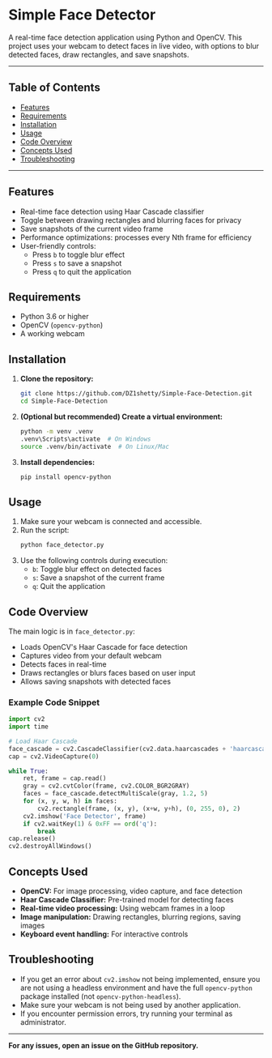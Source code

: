 # Simple Face Detector

A real-time face detection application using Python and OpenCV. This project uses your webcam to detect faces in live video, with options to blur detected faces, draw rectangles, and save snapshots.

---

## Table of Contents
- [Features](#features)
- [Requirements](#requirements)
- [Installation](#installation)
- [Usage](#usage)
- [Code Overview](#code-overview)
- [Concepts Used](#concepts-used)
- [Troubleshooting](#troubleshooting)

---

## Features
- Real-time face detection using Haar Cascade classifier
- Toggle between drawing rectangles and blurring faces for privacy
- Save snapshots of the current video frame
- Performance optimizations: processes every Nth frame for efficiency
- User-friendly controls:
  - Press `b` to toggle blur effect
  - Press `s` to save a snapshot
  - Press `q` to quit the application

## Requirements
- Python 3.6 or higher
- OpenCV (`opencv-python`)
- A working webcam

## Installation
1. **Clone the repository:**
   ```bash
   git clone https://github.com/DZ1shetty/Simple-Face-Detection.git
   cd Simple-Face-Detection
   ```
2. **(Optional but recommended) Create a virtual environment:**
   ```bash
   python -m venv .venv
   .venv\Scripts\activate  # On Windows
   source .venv/bin/activate  # On Linux/Mac
   ```
3. **Install dependencies:**
   ```bash
   pip install opencv-python
   ```

## Usage
1. Make sure your webcam is connected and accessible.
2. Run the script:
   ```bash
   python face_detector.py
   ```
3. Use the following controls during execution:
   - `b`: Toggle blur effect on detected faces
   - `s`: Save a snapshot of the current frame
   - `q`: Quit the application

## Code Overview
The main logic is in `face_detector.py`:
- Loads OpenCV's Haar Cascade for face detection
- Captures video from your default webcam
- Detects faces in real-time
- Draws rectangles or blurs faces based on user input
- Allows saving snapshots with detected faces

### Example Code Snippet
```python
import cv2
import time

# Load Haar Cascade
face_cascade = cv2.CascadeClassifier(cv2.data.haarcascades + 'haarcascade_frontalface_default.xml')
cap = cv2.VideoCapture(0)

while True:
    ret, frame = cap.read()
    gray = cv2.cvtColor(frame, cv2.COLOR_BGR2GRAY)
    faces = face_cascade.detectMultiScale(gray, 1.2, 5)
    for (x, y, w, h) in faces:
        cv2.rectangle(frame, (x, y), (x+w, y+h), (0, 255, 0), 2)
    cv2.imshow('Face Detector', frame)
    if cv2.waitKey(1) & 0xFF == ord('q'):
        break
cap.release()
cv2.destroyAllWindows()
```

## Concepts Used
- **OpenCV:** For image processing, video capture, and face detection
- **Haar Cascade Classifier:** Pre-trained model for detecting faces
- **Real-time video processing:** Using webcam frames in a loop
- **Image manipulation:** Drawing rectangles, blurring regions, saving images
- **Keyboard event handling:** For interactive controls

## Troubleshooting
- If you get an error about `cv2.imshow` not being implemented, ensure you are not using a headless environment and have the full `opencv-python` package installed (not `opencv-python-headless`).
- Make sure your webcam is not being used by another application.
- If you encounter permission errors, try running your terminal as administrator.

---

**For any issues, open an issue on the GitHub repository.**
